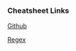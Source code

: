 ### Cheatsheet Links

[Github](https://github.com/adam-p/markdown-here/wiki/Markdown-Cheatsheet)

[Regex](https://cheatography.com/davechild/cheat-sheets/regular-expressions/)
